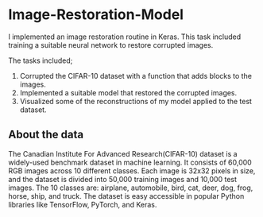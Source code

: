 # Image-Restoration-Model
I implemented an image restoration routine in Keras. This task included training a suitable neural network to restore corrupted images.

The tasks included;
1. Corrupted the CIFAR-10 dataset with a function that adds blocks to the images.
2. Implemented a suitable model that restored the corrupted images.
3. Visualized some of the reconstructions of my model applied to the test dataset.

## About the data

The Canadian Institute For Advanced Research(CIFAR-10) dataset is a widely-used benchmark dataset in machine learning. It consists of 60,000 RGB images across 10 different classes. Each image is 32x32 pixels in size, and the dataset is divided into 50,000 training images and 10,000 test images. The 10 classes are: airplane, automobile, bird, cat, deer, dog, frog, horse, ship, and truck. The dataset is easy accessible in popular Python libraries like TensorFlow, PyTorch, and Keras.
